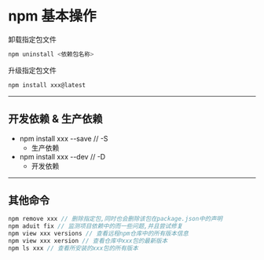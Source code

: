 # npm 基本操作

卸载指定包文件

```javascript
npm uninstall <依赖包名称>
```

升级指定包文件

```javascript
npm install xxx@latest 
```

---

## 开发依赖 & 生产依赖

- npm install xxx --save // -S
  - 生产依赖
- npm install xxx --dev // -D
  - 开发依赖

---

## 其他命令

```javascript
npm remove xxx // 删除指定包,同时也会删除该包在package.json中的声明
npm aduit fix // 监测项目依赖中的而一些问题,并且尝试修复
npm view xxx versions // 查看远程npm仓库中的所有版本信息
npm view xxx xersion // 查看仓库中xxx包的最新版本
npm ls xxx // 查看所安装的xxx包的所有版本
```



